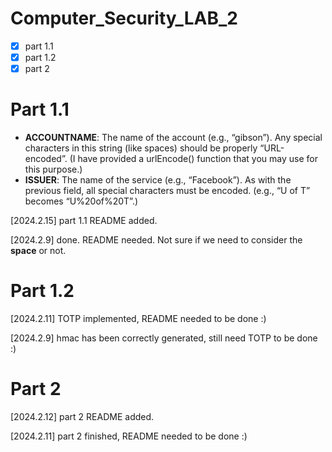 # Computer_Security_LAB_2

- [x] part 1.1
- [x] part 1.2
- [x] part 2

# Part 1.1
* **ACCOUNTNAME**: The name of the account (e.g., “gibson”). Any special characters in this string (like spaces) should be properly “URL-encoded”. (I have provided a urlEncode() function that you may use for this purpose.)
* **ISSUER**: The name of the service (e.g., “Facebook”). As with the previous field, all special characters must be encoded. (e.g., “U of T” becomes “U%20of%20T”.)

[2024.2.15] part 1.1 README added.

[2024.2.9] done. README needed. Not sure if we need to consider the **space** or not.

# Part 1.2

[2024.2.11] TOTP implemented, README needed to be done :)

[2024.2.9] hmac has been correctly generated, still need TOTP to be done :)

# Part 2

[2024.2.12] part 2 README added.

[2024.2.11] part 2 finished, README needed to be done :)